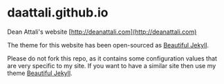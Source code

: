 # daattali.github.io
Dean Attali's website [http://deanattali.com](http://deanattali.com)

The theme for this website has been open-sourced as [Beautiful Jekyll](http://deanattali.com/beautiful-jekyll/).

Please do not fork this repo, as it contains some configuration values that are very specific to my site. If you want to have a similar site then use my theme [Beautiful Jekyll](https://github.com/daattali/beautiful-jekyll).
